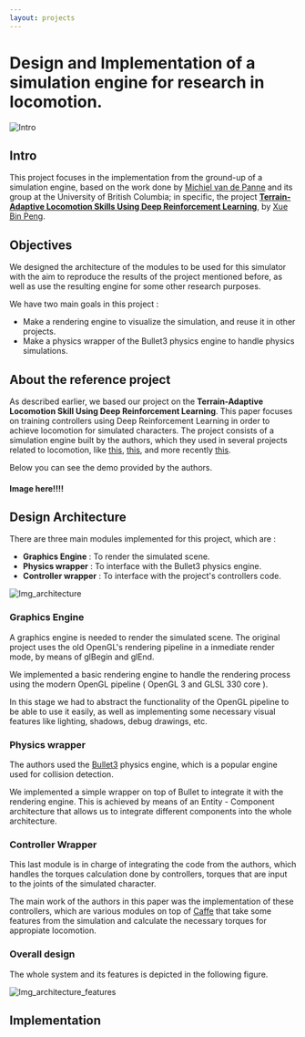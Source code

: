 ```yaml
---
layout: projects
---
```


# Design and Implementation of a simulation engine for research in locomotion.

![Intro]({{site.url}}/assets/images/projects/img_cg_scene_entities.png)

## Intro

This project focuses in the implementation from the ground-up of a simulation engine, based on the work done by [Michiel van de Panne](https://www.cs.ubc.ca/~van/) and its group at the University of British Columbia; in specific, the project [**Terrain-Adaptive Locomotion Skills Using Deep Reinforcement Learning**](https://xbpeng.github.io/projects/DeepTerrainRL/index.html), by [Xue Bin Peng](https://xbpeng.github.io/).

## Objectives

We designed the architecture of the modules to be used for this simulator with the aim to reproduce the results of the project mentioned before, as well as use the resulting engine for some other research purposes. 

We have two main goals in this project :

*	Make a rendering engine to visualize the simulation, and reuse it in other projects.
*	Make a physics wrapper of the Bullet3 physics engine to handle physics simulations.

## About the reference project

As described earlier, we based our project on the **Terrain-Adaptive Locomotion Skill Using Deep Reinforcement Learning**. This paper focuses on training controllers using Deep Reinforcement Learning in order to achieve locomotion for simulated characters. The project consists of a simulation engine built by the authors, which they used in several projects related to locomotion, like [this](https://xbpeng.github.io/projects/TerrainRL/index.html), [this](https://xbpeng.github.io/projects/TerrainRL/index.html), and more recently [this](https://xbpeng.github.io/projects/ActionSpace/index.html).

Below you can see the demo provided by the authors.

#### Image here!!!!

## Design Architecture 

There are three main modules implemented for this project, which are :

*	**Graphics Engine** : To render the simulated scene.
*	**Physics wrapper** : To interface with the Bullet3 physics engine.
*	**Controller wrapper** : To interface with the project's controllers code.

![Img_architecture]({{site.url}}/assets/images/projects/img_cg_architecture.png)

### Graphics Engine

A graphics engine is needed to render the simulated scene. The original project uses the old OpenGL's rendering pipeline in a inmediate render mode, by means of glBegin and glEnd. 

We implemented a basic rendering engine to handle the rendering process using the modern OpenGL pipeline ( OpenGL 3 and GLSL 330 core ).

In this stage we had to abstract the functionality of the OpenGL pipeline to be able to use it easily, as well as implementing some necessary visual features like lighting, shadows, debug drawings, etc.

### Physics wrapper

The authors used the [Bullet3](http://bulletphysics.org/wordpress/) physics engine, which is a popular engine used for collision detection.

We implemented a simple wrapper on top of Bullet to integrate it with the rendering engine. This is achieved by means of an Entity - Component architecture that allows us to integrate different components into the whole architecture.

### Controller Wrapper

This last module is in charge of integrating the code from the authors, which handles the torques calculation done by controllers, torques that are input to the joints of the simulated character. 

The main work of the authors in this paper was the implementation of these controllers, which are various modules on top of [Caffe](http://caffe.berkeleyvision.org/) that take some features from the simulation and calculate the necessary torques for appropiate locomotion.

### Overall design

The whole system and its features is depicted in the following figure.

![Img_architecture_features]({{site.url}}/assets/images/projects/img_cg_architecture_features.png)


## Implementation





